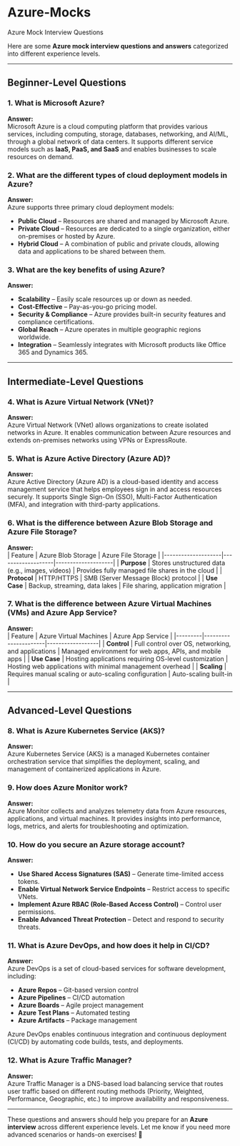 # Azure-Mocks
Azure Mock Interview Questions

Here are some **Azure mock interview questions and answers** categorized into different experience levels.  

---

## **Beginner-Level Questions**  

### 1. What is Microsoft Azure?  
**Answer:**  
Microsoft Azure is a cloud computing platform that provides various services, including computing, storage, databases, networking, and AI/ML, through a global network of data centers. It supports different service models such as **IaaS, PaaS, and SaaS** and enables businesses to scale resources on demand.

### 2. What are the different types of cloud deployment models in Azure?  
**Answer:**  
Azure supports three primary cloud deployment models:  
- **Public Cloud** – Resources are shared and managed by Microsoft Azure.  
- **Private Cloud** – Resources are dedicated to a single organization, either on-premises or hosted by Azure.  
- **Hybrid Cloud** – A combination of public and private clouds, allowing data and applications to be shared between them.

### 3. What are the key benefits of using Azure?  
**Answer:**  
- **Scalability** – Easily scale resources up or down as needed.  
- **Cost-Effective** – Pay-as-you-go pricing model.  
- **Security & Compliance** – Azure provides built-in security features and compliance certifications.  
- **Global Reach** – Azure operates in multiple geographic regions worldwide.  
- **Integration** – Seamlessly integrates with Microsoft products like Office 365 and Dynamics 365.

---

## **Intermediate-Level Questions**  

### 4. What is Azure Virtual Network (VNet)?  
**Answer:**  
Azure Virtual Network (VNet) allows organizations to create isolated networks in Azure. It enables communication between Azure resources and extends on-premises networks using VPNs or ExpressRoute.

### 5. What is Azure Active Directory (Azure AD)?  
**Answer:**  
Azure Active Directory (Azure AD) is a cloud-based identity and access management service that helps employees sign in and access resources securely. It supports Single Sign-On (SSO), Multi-Factor Authentication (MFA), and integration with third-party applications.

### 6. What is the difference between Azure Blob Storage and Azure File Storage?  
**Answer:**  
| Feature            | Azure Blob Storage | Azure File Storage |
|--------------------|-------------------|--------------------|
| **Purpose**       | Stores unstructured data (e.g., images, videos) | Provides fully managed file shares in the cloud |
| **Protocol**      | HTTP/HTTPS         | SMB (Server Message Block) protocol |
| **Use Case**      | Backup, streaming, data lakes | File sharing, application migration |

### 7. What is the difference between Azure Virtual Machines (VMs) and Azure App Service?  
**Answer:**  
| Feature | Azure Virtual Machines | Azure App Service |
|---------|----------------------|------------------|
| **Control** | Full control over OS, networking, and applications | Managed environment for web apps, APIs, and mobile apps |
| **Use Case** | Hosting applications requiring OS-level customization | Hosting web applications with minimal management overhead |
| **Scaling** | Requires manual scaling or auto-scaling configuration | Auto-scaling built-in |

---

## **Advanced-Level Questions**  

### 8. What is Azure Kubernetes Service (AKS)?  
**Answer:**  
Azure Kubernetes Service (AKS) is a managed Kubernetes container orchestration service that simplifies the deployment, scaling, and management of containerized applications in Azure.

### 9. How does Azure Monitor work?  
**Answer:**  
Azure Monitor collects and analyzes telemetry data from Azure resources, applications, and virtual machines. It provides insights into performance, logs, metrics, and alerts for troubleshooting and optimization.

### 10. How do you secure an Azure storage account?  
**Answer:**  
- **Use Shared Access Signatures (SAS)** – Generate time-limited access tokens.  
- **Enable Virtual Network Service Endpoints** – Restrict access to specific VNets.  
- **Implement Azure RBAC (Role-Based Access Control)** – Control user permissions.  
- **Enable Advanced Threat Protection** – Detect and respond to security threats.

### 11. What is Azure DevOps, and how does it help in CI/CD?  
**Answer:**  
Azure DevOps is a set of cloud-based services for software development, including:  
- **Azure Repos** – Git-based version control  
- **Azure Pipelines** – CI/CD automation  
- **Azure Boards** – Agile project management  
- **Azure Test Plans** – Automated testing  
- **Azure Artifacts** – Package management  

Azure DevOps enables continuous integration and continuous deployment (CI/CD) by automating code builds, tests, and deployments.

### 12. What is Azure Traffic Manager?  
**Answer:**  
Azure Traffic Manager is a DNS-based load balancing service that routes user traffic based on different routing methods (Priority, Weighted, Performance, Geographic, etc.) to improve availability and responsiveness.

---

These questions and answers should help you prepare for an **Azure interview** across different experience levels. Let me know if you need more advanced scenarios or hands-on exercises! 🚀
